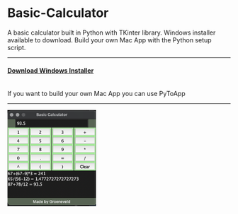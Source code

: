# Basic-Calculator
A basic calculator built in Python with TKinter library. Windows installer available to download. Build your own Mac App with the Python setup script. 
<hr>
<h4><a href="https://github.com/groeneveldwoodstock/Basic-Calculator/blob/main/SetupBasicCalc.exe" target="_blank" rel="noopener noreferrer">Download Windows Installer</a></h4>
 
<br>
If you want to build your own Mac App you can use PyToApp
<br>
<hr>
<img src="https://github.com/groeneveldwoodstock/Basic-Calculator/blob/main/CalcScreenshot.png" alt="Screen Shot" style="width:200px;">
  </body>

